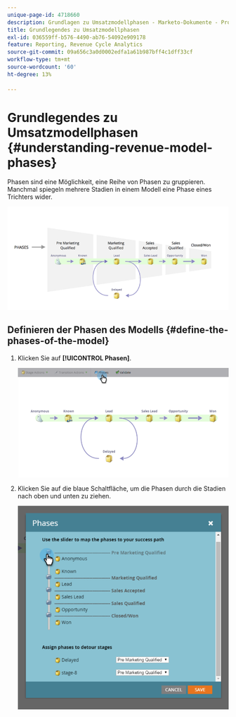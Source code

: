 ```yaml
---
unique-page-id: 4718660
description: Grundlagen zu Umsatzmodellphasen - Marketo-Dokumente - Produktdokumentation
title: Grundlegendes zu Umsatzmodellphasen
exl-id: 036559ff-b576-4490-ab76-54092e909178
feature: Reporting, Revenue Cycle Analytics
source-git-commit: 09a656c3a0d0002edfa1a61b987bff4c1dff33cf
workflow-type: tm+mt
source-wordcount: '60'
ht-degree: 13%

---
```


# Grundlegendes zu Umsatzmodellphasen {#understanding-revenue-model-phases}

Phasen sind eine Möglichkeit, eine Reihe von Phasen zu gruppieren. Manchmal spiegeln mehrere Stadien in einem Modell eine Phase eines Trichters wider.

![—](assets/image2015-6-12-16-3a56-3a40.png)

## Definieren der Phasen des Modells {#define-the-phases-of-the-model}

1. Klicken Sie auf **[!UICONTROL Phasen]**.

   ![](assets/image2015-6-12-16-3a2-3a28.png)

1. Klicken Sie auf die blaue Schaltfläche, um die Phasen durch die Stadien nach oben und unten zu ziehen.

   ![](assets/image2015-6-12-16-3a5-3a31.png)
